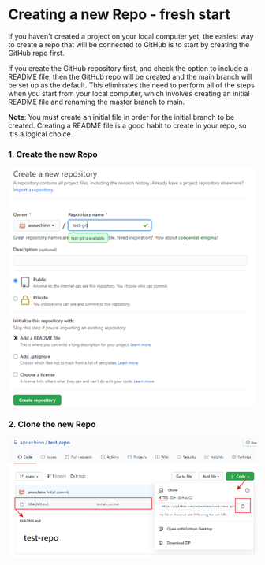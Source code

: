 # Creating a new Repo - fresh start
If you haven't created a project on your local computer yet, the easiest way to create a repo that will be connected to GitHub is to start by creating the GitHub repo first.

If you create the GitHub repository first, and check the option to include a README file, then the GitHub repo will be created and the main branch will be set up as the default. This eliminates the need to perform all of the steps when you start from your local computer, which involves creating an initial README file and renaming the master branch to main.

**Note**: You must create an initial file in order for the initial branch to be created. Creating a README file is a good habit to create in your repo, so it's a logical choice.

### 1. Create the new Repo

![](./images/git-new-readme.png)

### 2. Clone the new Repo

![](./images/git-clone-1.png)